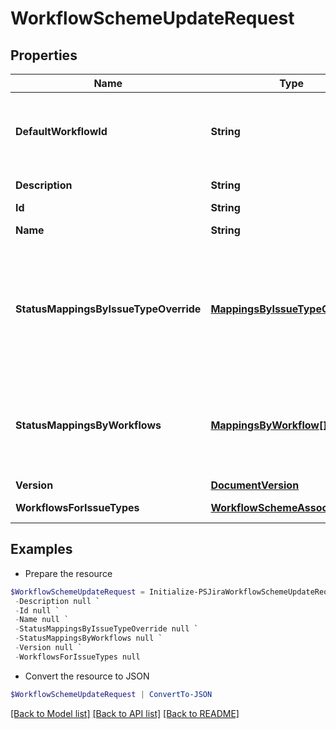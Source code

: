 # WorkflowSchemeUpdateRequest
## Properties

Name | Type | Description | Notes
------------ | ------------- | ------------- | -------------
**DefaultWorkflowId** | **String** | The ID of the workflow for issue types without having a mapping defined in this workflow scheme. Only used in global-scoped workflow schemes. If the &#x60;defaultWorkflowId&#x60; isn&#39;t specified, this is set to *Jira Workflow (jira)*. | [optional] 
**Description** | **String** | The new description for this workflow scheme. | 
**Id** | **String** | The ID of this workflow scheme. | 
**Name** | **String** | The new name for this workflow scheme. | 
**StatusMappingsByIssueTypeOverride** | [**MappingsByIssueTypeOverride[]**](MappingsByIssueTypeOverride.md) | Overrides, for the selected issue types, any status mappings provided in &#x60;statusMappingsByWorkflows&#x60;. Status mappings are required when the new workflow for an issue type doesn&#39;t contain all statuses that the old workflow has. Status mappings can be provided by a combination of &#x60;statusMappingsByWorkflows&#x60; and &#x60;statusMappingsByIssueTypeOverride&#x60;. | [optional] 
**StatusMappingsByWorkflows** | [**MappingsByWorkflow[]**](MappingsByWorkflow.md) | The status mappings by workflows. Status mappings are required when the new workflow for an issue type doesn&#39;t contain all statuses that the old workflow has. Status mappings can be provided by a combination of &#x60;statusMappingsByWorkflows&#x60; and &#x60;statusMappingsByIssueTypeOverride&#x60;. | [optional] 
**Version** | [**DocumentVersion**](DocumentVersion.md) |  | 
**WorkflowsForIssueTypes** | [**WorkflowSchemeAssociation[]**](WorkflowSchemeAssociation.md) | Mappings from workflows to issue types. | [optional] 

## Examples

- Prepare the resource
```powershell
$WorkflowSchemeUpdateRequest = Initialize-PSJiraWorkflowSchemeUpdateRequest  -DefaultWorkflowId null `
 -Description null `
 -Id null `
 -Name null `
 -StatusMappingsByIssueTypeOverride null `
 -StatusMappingsByWorkflows null `
 -Version null `
 -WorkflowsForIssueTypes null
```

- Convert the resource to JSON
```powershell
$WorkflowSchemeUpdateRequest | ConvertTo-JSON
```

[[Back to Model list]](../README.md#documentation-for-models) [[Back to API list]](../README.md#documentation-for-api-endpoints) [[Back to README]](../README.md)

